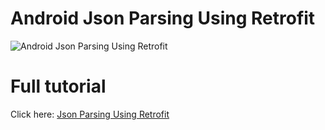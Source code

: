 # Android Json Parsing Using Retrofit
![Android Json Parsing Using Retrofit](https://i0.wp.com/www.androidlearning.com/wp-content/uploads/2020/06/Json-Parsing-Using-Retrofit.jpg?resize=805%2C452&ssl=1)

# Full tutorial
Click here: [Json Parsing Using Retrofit](https://www.androidlearning.com/android-json-parsing-retrofit/)
